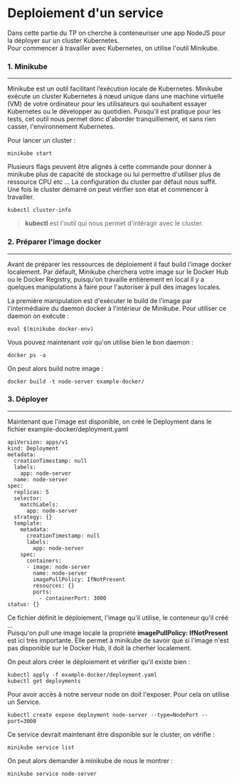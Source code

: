 # Deploiement d'un service

Dans cette partie du TP on cherche à conteneuriser une app NodeJS pour la déployer sur un cluster Kubernetes.<br>
Pour commencer à travailler avec Kubernetes, on utilise l'outil Minikube.

### 1. Minikube
<hr>

Minikube est un outil facilitant l’exécution locale de Kubernetes. Minikube exécute un cluster Kubernetes à nœud unique dans une machine virtuelle (VM) de votre ordinateur pour les utilisateurs qui souhaitent essayer Kubernetes ou le développer au quotidien.
Puisqu'il est pratique pour les tests, cet outil nous permet donc d'aborder tranquillement, et sans rien casser, l'environnement Kubernetes.

Pour lancer un cluster :

```
minikube start
```

Plusieurs flags peuvent être alignés à cette commande pour donner à minikube plus de capacité de stockage ou lui permettre d'utiliser plus de ressource CPU etc ... La configuration du cluster par défaut nous suffit.<br>
Une fois le cluster démarré on peut vérifier son état et commencer à travailler.

```
kubectl cluster-info
```
> **kubectl** est l'outil qui nous permet d'intéragir avec le cluster.

### 2. Préparer l'image docker
<hr>

Avant de préparer les ressources de déploiement il faut build l'image docker localement. Par défault, Minikube cherchera votre image sur le Docker Hub ou le Docker Registry, puisqu'on travaille entièrement en local il y a quelques manipulations à faire pour l'autoriser à pull des images locales.<br>

La première manipulation est d'exécuter le build de l'image par l'intermédiaire du daemon docker à l'intérieur de Minikube. Pour utiliser ce daemon on exécute : 

```
eval $(minikube docker-env)
```

Vous pouvez maintenant voir qu'on utilise bien le bon daemon :

```
docker ps -a
```

On peut alors build notre image :

```
docker build -t node-server example-docker/
```

### 3. Déployer
<hr>

Maintenant que l'image est disponible, on créé le Deployment dans le fichier example-docker/deployment.yaml

```
apiVersion: apps/v1
kind: Deployment
metadata:
  creationTimestamp: null
  labels:
    app: node-server
  name: node-server
spec:
  replicas: 5
  selector:
    matchLabels:
      app: node-server
  strategy: {}
  template:
    metadata:
      creationTimestamp: null
      labels:
        app: node-server
    spec:
      containers:
      - image: node-server
        name: node-server
        imagePullPolicy: IfNotPresent
        resources: {}
        ports:
          - containerPort: 3000
status: {}
```

Ce fichier définit le déploiement, l'image qu'il utilise, le conteneur qu'il créé ...<br>
Puisqu'on pull une image locale la propriété **imagePullPolicy: IfNotPresent** est ici très importante. Elle permet à minikube de savoir que si l'image n'est pas disponible sur le Docker Hub, il doit la cherher localement.

On peut alors créer le déploiement et vérifier qu'il existe bien :

```
kubectl apply -f example-docker/deployment.yaml
kubectl get deployments
```

Pour avoir accès à notre serveur node on doit l'exposer. Pour cela on utilise un Service.

```
kubectl create expose deployment node-server --type=NodePort --port=3000
```

Ce service devrait maintenant être disponible sur le cluster, on vérifie : 

```
minikube service list
```

On peut alors demander à minikube de nous le montrer :

```
minikube service node-server
```